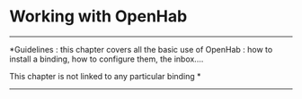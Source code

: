 # Working with OpenHab

---

*Guidelines : this chapter covers all the basic use of OpenHab : how to install a binding, how to configure them, the inbox....

This chapter is not linked to any particular binding
*


---

